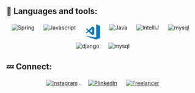 
## :hammer: Languages and tools:
<p align="center">
<img src="https://cdn.worldvectorlogo.com/logos/spring-3.svg" alt="Spring" height="40" style="vertical-align:top; margin:4px">&nbsp&nbsp&nbsp
<img src="https://iconape.com/wp-content/files/ez/353342/svg/javascript-seeklogo.com.svg" alt="Javascript" height="40" style="vertical-align:top; margin:4px">&nbsp&nbsp&nbsp
<img src="https://raw.githubusercontent.com/github/explore/80688e429a7d4ef2fca1e82350fe8e3517d3494d/topics/visual-studio-code/visual-studio-code.png" alt="VS Code" height="40" style="vertical-align:top; margin:4px">&nbsp&nbsp&nbsp
 <img src="https://images.vexels.com/media/users/3/166401/isolated/preview/b82aa7ac3f736dd78570dd3fa3fa9e24-java-programming-language-icon-by-vexels.png" alt="Java" height="50" style="vertical-align:top; margin:4px">&nbsp&nbsp&nbsp
  <img src="https://upload.wikimedia.org/wikipedia/commons/thumb/d/d5/IntelliJ_IDEA_Logo.svg/1024px-IntelliJ_IDEA_Logo.svg.png" alt="IntelliJ" height="40" style="vertical-align:top; margin:4px">&nbsp&nbsp&nbsp
  <img src="https://upload.wikimedia.org/wikipedia/fr/thumb/6/62/MySQL.svg/1200px-MySQL.svg.png" alt="mysql" height="40" style="vertical-align:top; margin:4px">&nbsp&nbsp&nbsp
  <img src="https://cdn.worldvectorlogo.com/logos/django.svg" alt="django" height="40" style="vertical-align:top; margin:4px">&nbsp&nbsp&nbsp
    <img src="https://upload.wikimedia.org/wikipedia/commons/thumb/6/64/Cisco_logo.svg/1280px-Cisco_logo.svg.png" alt="mysql" height="40" style="vertical-align:top; margin:4px">
 
  
</p>


## :zzz: Connect:


<p align="center">
 <a href="https://www.instagram.com/mecserlevente/" target="_blank" rel="noopener noreferrer"> <img src="https://www.shareicon.net/data/2016/11/16/854126_color_512x512.png" alt="Instagram" height="45" style="vertical-align:top; margin:4px "> </a>   &nbsp&nbsp&nbsp
 <a href="linkedin.com/in/levente-mecser-556929199" target="_blank" rel="noopener noreferrer"> <img src="https://orioni.co/nmedia/png/linkedin-6212.png" alt="Plinkedin" height="40" style="vertical-align:top; margin:4px"></a>&nbsp&nbsp&nbsp
 <a href="https://www.freelancer.com/u/mecserlevente"> <img src="https://cdn.worldvectorlogo.com/logos/freelancer-1.svg" alt="Freelancer" height="40" style="vertical-align:top; margin:4px"></a>
</p>
